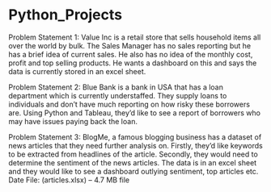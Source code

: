 # Python_Projects
Problem Statement 1:
Value Inc is a retail store that sells household items all over the world by bulk.
The Sales Manager has no sales reporting but he has a brief idea of current sales.
He also has no idea of the monthly cost, profit and top selling products. He wants a
dashboard on this and says the data is currently stored in an excel sheet.

Problem Statement 2:
Blue Bank is a bank in USA that has a loan department which is currently understaffed.
They supply loans to individuals and don’t have much reporting on how risky these
borrowers are.
Using Python and Tableau, they’d like to see a report of borrowers who may have
issues paying back the loan.

Problem Statement 3:
BlogMe, a famous blogging business has a dataset of news articles that they need
further analysis on.
Firstly, they’d like keywords to be extracted from headlines of the article. Secondly,
they would need to determine the sentiment of the news articles. The data is in an
excel sheet and they would like to see a dashboard outlying sentiment, top articles etc.
Date File: (articles.xlsx) – 4.7 MB file
